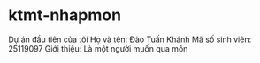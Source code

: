 # ktmt-nhapmon
Dự án đầu tiên của tôi
Họ và tên: Đào Tuấn Khánh
Mã số sinh viên: 25119097
Giới thiệu: Là một người muốn qua môn
